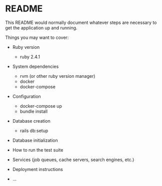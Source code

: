 # README

This README would normally document whatever steps are necessary to get the
application up and running.

Things you may want to cover:

* Ruby version
  * ruby 2.4.1
* System dependencies
  * rvm (or other ruby version manager)
  * docker
  * docker-compose
* Configuration
  * docker-compose up
  * bundle install
* Database creation
  * rails db:setup
* Database initialization
* How to run the test suite

* Services (job queues, cache servers, search engines, etc.)

* Deployment instructions

* ...
